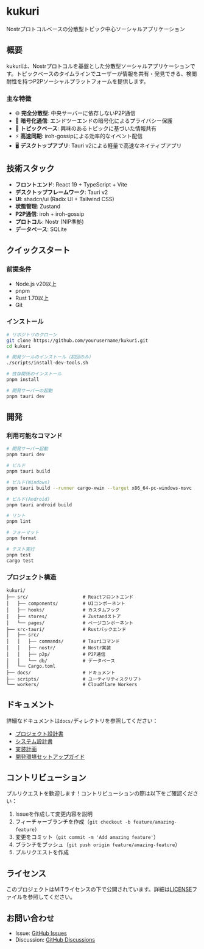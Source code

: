 # kukuri

Nostrプロトコルベースの分散型トピック中心ソーシャルアプリケーション

## 概要

kukuriは、Nostrプロトコルを基盤とした分散型ソーシャルアプリケーションです。トピックベースのタイムラインでユーザーが情報を共有・発見できる、検閲耐性を持つP2Pソーシャルプラットフォームを提供します。

### 主な特徴

- 🌐 **完全分散型**: 中央サーバーに依存しないP2P通信
- 🔐 **暗号化通信**: エンドツーエンドの暗号化によるプライバシー保護
- 📝 **トピックベース**: 興味のあるトピックに基づいた情報共有
- ⚡ **高速同期**: iroh-gossipによる効率的なイベント配信
- 🖥️ **デスクトップアプリ**: Tauri v2による軽量で高速なネイティブアプリ

## 技術スタック

- **フロントエンド**: React 19 + TypeScript + Vite
- **デスクトップフレームワーク**: Tauri v2
- **UI**: shadcn/ui (Radix UI + Tailwind CSS)
- **状態管理**: Zustand
- **P2P通信**: iroh + iroh-gossip
- **プロトコル**: Nostr (NIP準拠)
- **データベース**: SQLite

## クイックスタート

### 前提条件

- Node.js v20以上
- pnpm
- Rust 1.70以上
- Git

### インストール

```bash
# リポジトリのクローン
git clone https://github.com/yourusername/kukuri.git
cd kukuri

# 開発ツールのインストール（初回のみ）
./scripts/install-dev-tools.sh

# 依存関係のインストール
pnpm install

# 開発サーバーの起動
pnpm tauri dev
```

## 開発

### 利用可能なコマンド

```bash
# 開発サーバー起動
pnpm tauri dev

# ビルド
pnpm tauri build

# ビルド(Windows)
pnpm tauri build --runner cargo-xwin --target x86_64-pc-windows-msvc

# ビルド(Android)
pnpm tauri android build

# リント
pnpm lint

# フォーマット
pnpm format

# テスト実行
pnpm test
cargo test
```

### プロジェクト構造

```
kukuri/
├── src/                    # Reactフロントエンド
│   ├── components/         # UIコンポーネント
│   ├── hooks/              # カスタムフック
│   ├── stores/             # Zustandストア
│   └── pages/              # ページコンポーネント
├── src-tauri/              # Rustバックエンド
│   ├── src/
│   │   ├── commands/       # Tauriコマンド
│   │   ├── nostr/          # Nostr実装
│   │   ├── p2p/            # P2P通信
│   │   └── db/             # データベース
│   └── Cargo.toml
├── docs/                   # ドキュメント
├── scripts/                # ユーティリティスクリプト
└── workers/                # Cloudflare Workers
```

## ドキュメント

詳細なドキュメントは`docs/`ディレクトリを参照してください：

- [プロジェクト設計書](docs/01_project/design_doc.md)
- [システム設計書](docs/02_architecture/system_design.md)
- [実装計画](docs/05_implementation/implementation_plan.md)
- [開発環境セットアップガイド](docs/01_project/setup_guide.md)

## コントリビューション

プルリクエストを歓迎します！コントリビューションの際は以下をご確認ください：

1. Issueを作成して変更内容を説明
2. フィーチャーブランチを作成（`git checkout -b feature/amazing-feature`）
3. 変更をコミット（`git commit -m 'Add amazing feature'`）
4. ブランチをプッシュ（`git push origin feature/amazing-feature`）
5. プルリクエストを作成

## ライセンス

このプロジェクトはMITライセンスの下で公開されています。詳細は[LICENSE](LICENSE)ファイルを参照してください。

## お問い合わせ

- Issue: [GitHub Issues](https://github.com/yourusername/kukuri/issues)
- Discussion: [GitHub Discussions](https://github.com/yourusername/kukuri/discussions)